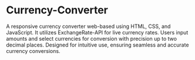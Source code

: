 # Currency-Converter
A responsive currency converter web-based using HTML, CSS, and JavaScript. It utilizes ExchangeRate-API for live currency rates. Users input amounts and select currencies for conversion with precision up to two decimal places. Designed for intuitive use, ensuring seamless and accurate currency conversions.
